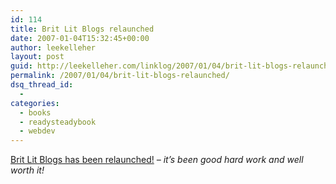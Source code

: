 ```yaml
---
id: 114
title: Brit Lit Blogs relaunched
date: 2007-01-04T15:32:45+00:00
author: leekelleher
layout: post
guid: http://leekelleher.com/linklog/2007/01/04/brit-lit-blogs-relaunched/
permalink: /2007/01/04/brit-lit-blogs-relaunched/
dsq_thread_id:
  - 
categories:
  - books
  - readysteadybook
  - webdev
---
```

[Brit Lit Blogs has been relaunched!](http://www.britlitblogs.com/) _&#8211; it&#8217;s been good hard work and well worth it!_